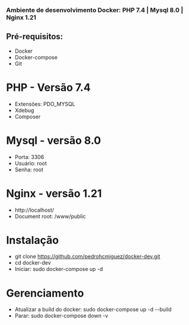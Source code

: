 ### Ambiente de desenvolvimento Docker: PHP 7.4 | Mysql 8.0 | Nginx 1.21

## Pré-requisitos:
- Docker
- Docker-compose
- Git

# PHP - Versão 7.4
- Extensões: PDO_MYSQL
- Xdebug
- Composer

# Mysql - versão 8.0
- Porta: 3306
- Usuário: root
- Senha: root

# Nginx - versão 1.21
- http://localhost/
- Document root: /www/public

# Instalação
- git clone https://github.com/pedrohcmiguez/docker-dev.git
- cd docker-dev
- Iniciar: sudo docker-compose up -d

# Gerenciamento
- Atualizar a build do docker: sudo docker-compose up -d --build
- Parar: sudo docker-compose down -v
